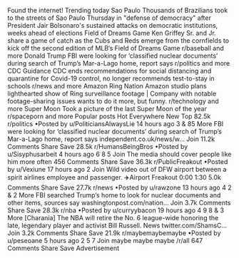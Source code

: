 Found the internet!
Trending today
Sao Paulo
Thousands of Brazilians took to the streets of Sao Paulo Thursday in "defense of democracy" after President Jair Bolsonaro's sustained attacks on democratic institutions, weeks ahead of elections
Field of Dreams Game
Ken Griffey Sr. and Jr. share a game of catch as the Cubs and Reds emerge from the cornfields to kick off the second edition of MLB‘s Field of Dreams Game
r/baseball and more
Donald Trump
FBI were looking for ‘classified nuclear documents’ during search of Trump’s Mar-a-Lago home, report says
r/politics and more
CDC Guidance
CDC ends recommendations for social distancing and quarantine for Covid-19 control, no longer recommends test-to-stay in schools
r/news and more
Amazon Ring Nation
Amazon studio plans lighthearted show of Ring surveillance footage | Company with notable footage-sharing issues wants to do it more, but funny.
r/technology and more
Super Moon
Took a picture of the last Super Moon of the year
r/spaceporn and more
Popular posts
Hot
Everywhere
New
Top
82.5k
r/politics
•Posted by
u/PoliticiansAlwaysLie
14 hours ago
3
& 85 More
FBI were looking for ‘classified nuclear documents’ during search of Trump’s Mar-a-Lago home, report says
independent.co.uk/news/w...
Join
11.2k Comments
Share
Save
28.5k
r/HumansBeingBros
•Posted by
u/Sisyphusarbeit
4 hours ago
6
8
5
Join
The media should cover people like him more often
456 Comments
Share
Save
36.3k
r/PublicFreakout
•Posted by
u/Vexiune
17 hours ago
2
Join
Wild video out of DFW airport between a spirit airlines employee and passenger.
✈️Airport Freakout
0:00
1:30
5.0k Comments
Share
Save
27.7k
r/news
•Posted by
u/rawzone
13 hours ago
4
2
& 2 More
FBI searched Trump’s home to look for nuclear documents and other items, sources say
washingtonpost.com/nation...
Join
3.7k Comments
Share
Save
28.3k
r/nba
•Posted by
u/curryybacon
19 hours ago
4
9
8
& 3 More
[Charania] The NBA will retire the No. 6 league-wide honoring the late, legendary player and activist Bill Russell.
News
twitter.com/ShamsC...
Join
3.2k Comments
Share
Save
21.9k
r/maybemaybemaybe
•Posted by
u/peseoane
5 hours ago
2
5
7
Join
maybe maybe maybe
/r/all
647 Comments
Share
Save
Advertisement